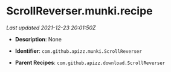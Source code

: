 # ScrollReverser.munki.recipe

_Last updated 2021-12-23 20:01:50Z_

- **Description**: None

- **Identifier**: `com.github.apizz.munki.ScrollReverser`

- **Parent Recipes**: `com.github.apizz.download.ScrollReverser`

